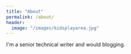 ```yaml
---
title: "About"
permalink: /about/
header:
  image: "/images/kidsplayarea.jpg"
---
```


I'm a senior technical writer and would blogging.
